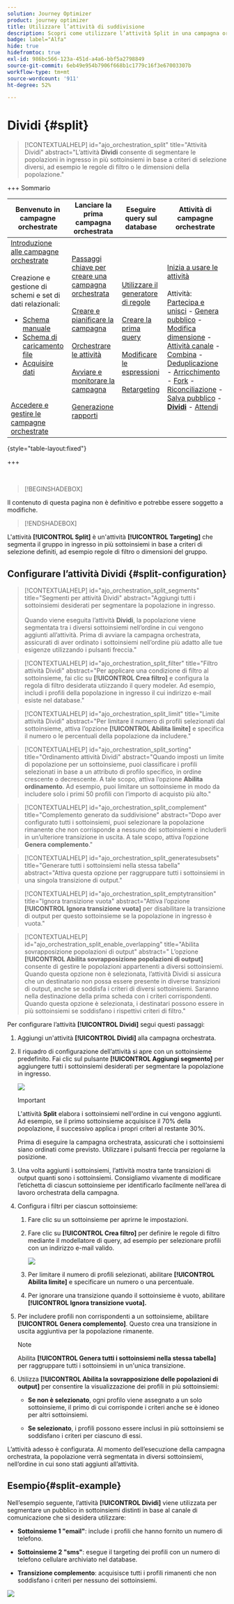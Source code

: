 ```yaml
---
solution: Journey Optimizer
product: journey optimizer
title: Utilizzare l’attività di suddivisione
description: Scopri come utilizzare l’attività Split in una campagna orchestrata
badge: label="Alfa"
hide: true
hidefromtoc: true
exl-id: 986bc566-123a-451d-a4a6-bbf5a2798849
source-git-commit: 6eb49e954b7906f668b1c1779c16f3e67003307b
workflow-type: tm+mt
source-wordcount: '911'
ht-degree: 52%

---
```


# Dividi {#split}

>[!CONTEXTUALHELP]
>id="ajo_orchestration_split"
>title="Attività Dividi"
>abstract="L’attività **Dividi** consente di segmentare le popolazioni in ingresso in più sottoinsiemi in base a criteri di selezione diversi, ad esempio le regole di filtro o le dimensioni della popolazione."


+++ Sommario

| Benvenuto in campagne orchestrate | Lanciare la prima campagna orchestrata | Eseguire query sul database | Attività di campagne orchestrate |
|---|---|---|---|
| [Introduzione alle campagne orchestrate](../gs-orchestrated-campaigns.md)<br/><br/>Creazione e gestione di schemi e set di dati relazionali:</br> <ul><li>[Schema manuale](../manual-schema.md)</li><li>[Schema di caricamento file](../file-upload-schema.md)</li><li>[Acquisire dati](../ingest-data.md)</li></ul><br/><br/>[Accedere e gestire le campagne orchestrate](../access-manage-orchestrated-campaigns.md) | [Passaggi chiave per creare una campagna orchestrata](../gs-campaign-creation.md)<br/><br/>[Creare e pianificare la campagna](../create-orchestrated-campaign.md)<br/><br/>[Orchestrare le attività](../orchestrate-activities.md)<br/><br/>[Avviare e monitorare la campagna](../start-monitor-campaigns.md)<br/><br/>[Generazione rapporti](../reporting-campaigns.md) | [Utilizzare il generatore di regole](../orchestrated-rule-builder.md)<br/><br/>[Creare la prima query](../build-query.md)<br/><br/>[Modificare le espressioni](../edit-expressions.md)<br/><br/>[Retargeting](../retarget.md) | [Inizia a usare le attività](about-activities.md)<br/><br/>Attività:<br/>[Partecipa e unisci](and-join.md) - [Genera pubblico](build-audience.md) - [Modifica dimensione](change-dimension.md) - [Attività canale](channels.md) - [Combina](combine.md) - [Deduplicazione](deduplication.md) - [Arricchimento](enrichment.md) - [Fork](fork.md) - [Riconciliazione](reconciliation.md) - [Salva pubblico](save-audience.md) - <b>[Dividi](split.md)</b> - [Attendi](wait.md) |

{style="table-layout:fixed"}

+++


<br/>

>[!BEGINSHADEBOX]

Il contenuto di questa pagina non è definitivo e potrebbe essere soggetto a modifiche.

>[!ENDSHADEBOX]

L&#39;attività **[!UICONTROL Split]** è un&#39;attività **[!UICONTROL Targeting]** che segmenta il gruppo in ingresso in più sottoinsiemi in base a criteri di selezione definiti, ad esempio regole di filtro o dimensioni del gruppo.

## Configurare l’attività Dividi {#split-configuration}

>[!CONTEXTUALHELP]
>id="ajo_orchestration_split_segments"
>title="Segmenti per attività Dividi"
>abstract="Aggiungi tutti i sottoinsiemi desiderati per segmentare la popolazione in ingresso.<br/></br>Quando viene eseguita l’attività **Dividi**, la popolazione viene segmentata tra i diversi sottoinsiemi nell’ordine in cui vengono aggiunti all’attività. Prima di avviare la campagna orchestrata, assicurati di aver ordinato i sottoinsiemi nell’ordine più adatto alle tue esigenze utilizzando i pulsanti freccia."

>[!CONTEXTUALHELP]
>id="ajo_orchestration_split_filter"
>title="Filtro attività Dividi"
>abstract="Per applicare una condizione di filtro al sottoinsieme, fai clic su **[!UICONTROL Crea filtro]** e configura la regola di filtro desiderata utiizzando il query modeler. Ad esempio, includi i profili della popolazione in ingresso il cui indirizzo e-mail esiste nel database."

>[!CONTEXTUALHELP]
>id="ajo_orchestration_split_limit"
>title="Limite attività Dividi"
>abstract="Per limitare il numero di profili selezionati dal sottoinsieme, attiva l’opzione **[!UICONTROL Abilita limite]** e specifica il numero o le percentuali della popolazione da includere."

>[!CONTEXTUALHELP]
>id="ajo_orchestration_split_sorting"
>title="Ordinamento attività Dividi"
>abstract="Quando imposti un limite di popolazione per un sottoinsieme, puoi classificare i profili selezionati in base a un attributo di profilo specifico, in ordine crescente o decrescente. A tale scopo, attiva l’opzione **Abilita ordinamento**. Ad esempio, puoi limitare un sottoinsieme in modo da includere solo i primi 50 profili con l’importo di acquisto più alto."

>[!CONTEXTUALHELP]
>id="ajo_orchestration_split_complement"
>title="Complemento generato da suddivisione"
>abstract="Dopo aver configurato tutti i sottoinsiemi, puoi selezionare la popolazione rimanente che non corrisponde a nessuno dei sottoinsiemi e includerli in un’ulteriore transizione in uscita. A tale scopo, attiva l’opzione **Genera complemento**."

>[!CONTEXTUALHELP]
>id="ajo_orchestration_split_generatesubsets"
>title="Generare tutti i sottoinsiemi nella stessa tabella"
>abstract="Attiva questa opzione per raggruppare tutti i sottoinsiemi in una singola transizione di output."

>[!CONTEXTUALHELP]
>id="ajo_orchestration_split_emptytransition"
>title="Ignora transizione vuota"
>abstract="Attiva l’opzione **[!UICONTROL Ignora transizione vuota]** per disabilitare la transizione di output per questo sottoinsieme se la popolazione in ingresso è vuota."

>[!CONTEXTUALHELP]
>id="ajo_orchestration_split_enable_overlapping"
>title="Abilita sovrapposizione popolazioni di output"
>abstract=" L’opzione **[!UICONTROL Abilita sovrapposizione popolazioni di output]** consente di gestire le popolazioni appartenenti a diversi sottoinsiemi. Quando questa opzione non è selezionata, l’attività Dividi si assicura che un destinatario non possa essere presente in diverse transizioni di output, anche se soddisfa i criteri di diversi sottoinsiemi. Saranno nella destinazione della prima scheda con i criteri corrispondenti. Quando questa opzione è selezionata, i destinatari possono essere in più sottoinsiemi se soddisfano i rispettivi criteri di filtro."

Per configurare l’attività **[!UICONTROL Dividi]** segui questi passaggi:

1. Aggiungi un&#39;attività **[!UICONTROL Dividi]** alla campagna orchestrata.

1. Il riquadro di configurazione dell’attività si apre con un sottoinsieme predefinito. Fai clic sul pulsante **[!UICONTROL Aggiungi segmento]** per aggiungere tutti i sottoinsiemi desiderati per segmentare la popolazione in ingresso.

   ![](../assets/orchestrated-split-1.png)

   >[!IMPORTANT]
   >
   >L&#39;attività **Split** elabora i sottoinsiemi nell&#39;ordine in cui vengono aggiunti. Ad esempio, se il primo sottoinsieme acquisisce il 70% della popolazione, il successivo applica i propri criteri al restante 30%.
   >
   >Prima di eseguire la campagna orchestrata, assicurati che i sottoinsiemi siano ordinati come previsto. Utilizzare i pulsanti freccia per regolarne la posizione.

1. Una volta aggiunti i sottoinsiemi, l’attività mostra tante transizioni di output quanti sono i sottoinsiemi. Consigliamo vivamente di modificare l’etichetta di ciascun sottoinsieme per identificarlo facilmente nell’area di lavoro orchestrata della campagna.

1. Configura i filtri per ciascun sottoinsieme:

   1. Fare clic su un sottoinsieme per aprirne le impostazioni.

   1. Fare clic su **[!UICONTROL Crea filtro]** per definire le regole di filtro mediante il modellatore di query, ad esempio per selezionare profili con un indirizzo e-mail valido.

      ![](../assets/orchestrated-split-1.png)

   1. Per limitare il numero di profili selezionati, abilitare **[!UICONTROL Abilita limite]** e specificare un numero o una percentuale.

   1. Per ignorare una transizione quando il sottoinsieme è vuoto, abilitare **[!UICONTROL Ignora transizione vuota].**

1. Per includere profili non corrispondenti a un sottoinsieme, abilitare **[!UICONTROL Genera complemento]**. Questo crea una transizione in uscita aggiuntiva per la popolazione rimanente.

   >[!NOTE]
   >
   >Abilita **[!UICONTROL Genera tutti i sottoinsiemi nella stessa tabella]** per raggruppare tutti i sottoinsiemi in un&#39;unica transizione.

1. Utilizza **[!UICONTROL Abilita la sovrapposizione delle popolazioni di output]** per consentire la visualizzazione dei profili in più sottoinsiemi:

   * **Se non è selezionato**, ogni profilo viene assegnato a un solo sottoinsieme, il primo di cui corrisponde i criteri anche se è idoneo per altri sottoinsiemi.

   * **Se selezionato**, i profili possono essere inclusi in più sottoinsiemi se soddisfano i criteri per ciascuno di essi.

L’attività adesso è configurata. Al momento dell’esecuzione della campagna orchestrata, la popolazione verrà segmentata in diversi sottoinsiemi, nell’ordine in cui sono stati aggiunti all’attività.

## Esempio{#split-example}

Nell’esempio seguente, l’attività **[!UICONTROL Dividi]** viene utilizzata per segmentare un pubblico in sottoinsiemi distinti in base al canale di comunicazione che si desidera utilizzare:

* **Sottoinsieme 1 &quot;email&quot;**: include i profili che hanno fornito un numero di telefono.

* **Sottoinsieme 2 &quot;sms&quot;**: esegue il targeting dei profili con un numero di telefono cellulare archiviato nel database.

* **Transizione complemento**: acquisisce tutti i profili rimanenti che non soddisfano i criteri per nessuno dei sottoinsiemi.

![](../assets/orchestrated-split-3.png)
